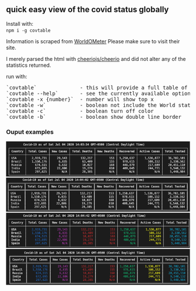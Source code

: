 ## quick easy view of the covid status globally

Install with:  
`npm i -g covtable`


Information is scraped from [WorldOMeter]('https://www.worldometers.info/coronavirus/') Please make sure to visit their site.

I merely parsed the html with [cheeriojs/cheerio]('https://github.com/cheeriojs/cheerio') and did not alter any of the statistics returned.

run with:  
<pre>
`covtable`              - this will provide a full table of all countries
`covtable --help`       - see the currently available options
`covtable -x {number}`  - number will show top x
`covtable -w`           - boolean not include the World stats
`covtable -c`           - boolean turn off color
`covtable -b`           - boolean show double line border
</pre>

### Ouput examples
![single example](./images/single_border.png)  
![double example](./images/double_border.png)  
![single color example](./images/single_border_color.png)  
![double color example](./images/double_border_color.png)
